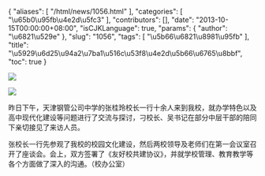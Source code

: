 {
    "aliases": [
        "/html/news/1056.html"
    ],
    "categories": [
        "\u65b0\u95fb\u4e2d\u5fc3"
    ],
    "contributors": [],
    "date": "2013-10-15T00:00:00+08:00",
    "isCJKLanguage": true,
    "params": {
        "author": "\u6821\u529e"
    },
    "slug": "1056",
    "tags": [
        "\u5b66\u6821\u8981\u95fb"
    ],
    "title": "\u5929\u6d25\u94a2\u7ba1\u516c\u53f8\u4e2d\u5b66\u6765\u8bbf",
    "toc": true
}

![](https://cdn.tfls.online/mirror/full/8fbd9c4c57e96c05b67bb9a1f78710260fa6c241.jpg)




![](https://cdn.tfls.online/mirror/full/48f73df3370169b6c9b1bbce5e7d3eba73605584.jpg)




  





昨日下午，天津钢管公司中学的张桂玲校长一行十余人来到我校，就办学特色以及高中现代化建设等问题进行了交流与探讨，刁校长、吴书记在部分中层干部的陪同下亲切接见了来访人员。　　





张校长一行先参观了我校的校园文化建设，然后两校领导及老师们在第一会议室召开了座谈会。会上，双方签署了《友好校共建协议》，并就学校管理、教育教学等各个方面做了深入的沟通。（校办公室）



  



